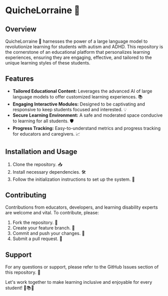 # QuicheLorraine 🚀

## Overview
QuicheLorraine 🌈 harnesses the power of a large language model to revolutionize learning for students with autism and ADHD. This repository is the cornerstone of an educational platform that personalizes learning experiences, ensuring they are engaging, effective, and tailored to the unique learning styles of these students.

## Features
- **Tailored Educational Content:** Leverages the advanced AI of large language models to offer customized learning experiences. 📚
- **Engaging Interactive Modules:** Designed to be captivating and responsive to keep students focused and interested. 💡
- **Secure Learning Environment:** A safe and moderated space conducive to learning for all students. 🛡️
- **Progress Tracking:** Easy-to-understand metrics and progress tracking for educators and caregivers. 📈

## Installation and Usage
1. Clone the repository. 📥
2. Install necessary dependencies. 🛠️
3. Follow the initialization instructions to set up the system. 🔧

## Contributing
Contributions from educators, developers, and learning disability experts are welcome and vital. To contribute, please:
1. Fork the repository. 🍴
2. Create your feature branch. 🌿
3. Commit and push your changes. 💾
4. Submit a pull request. 💌

## Support
For any questions or support, please refer to the GitHub Issues section of this repository. 🤝

Let's work together to make learning inclusive and enjoyable for every student! 🌟📚🎉
